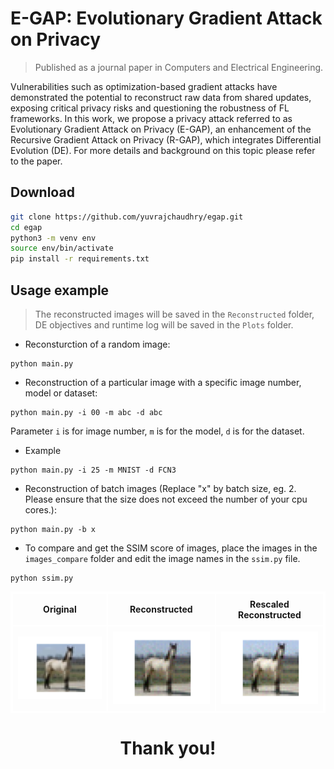 # E-GAP: Evolutionary Gradient Attack on Privacy
> Published as a journal paper in Computers and Electrical Engineering.

Vulnerabilities such as optimization-based gradient attacks have demonstrated the potential to reconstruct raw data from shared updates, exposing critical privacy risks and questioning the robustness of FL frameworks. In this work, we propose a privacy attack referred to as Evolutionary Gradient Attack on Privacy (E-GAP), an enhancement of the Recursive Gradient Attack on Privacy (R-GAP), which integrates Differential Evolution (DE). For more details and background on this topic please refer to the paper. 

## Download

```sh
git clone https://github.com/yuvrajchaudhry/egap.git
cd egap
python3 -m venv env
source env/bin/activate
pip install -r requirements.txt
```

## Usage example
> The reconstructed images will be saved in the `Reconstructed` folder, DE objectives and runtime log will be saved in the `Plots` folder.

* Reconsturction of a random image:
```
python main.py
```

* Reconstruction of a particular image with a specific image number, model or dataset:
```
python main.py -i 00 -m abc -d abc
```
Parameter `i` is for image number, `m` is for the model, `d` is for the dataset.

* Example
```
python main.py -i 25 -m MNIST -d FCN3
```

* Reconstruction of batch images (Replace "x" by batch size, eg. 2. Please ensure that the size does not exceed the number of your cpu cores.):
```
python main.py -b x
```

* To compare and get the SSIM score of images, place the images in the `images_compare` folder and edit the image names in the `ssim.py` file.
```
python ssim.py
```

<table align="center" style="border: 2px solid white; border-collapse: collapse;">
  <tr>
    <th style="border: 2px solid white; padding: 8px;">Original</th>
    <th style="border: 2px solid white; padding: 8px;">Reconstructed</th>
    <th style="border: 2px solid white; padding: 8px;">Rescaled Reconstructed</th>
  </tr>
  <tr>
    <td style="border: 2px solid white; padding: 8px;">
      <img src="./Reconstructed/origin789.png" width="200"/>
    </td>
    <td style="border: 2px solid white; padding: 8px;">
      <img src="./Reconstructed/reconstructed_789.png" width="200"/>
    </td>
    <td style="border: 2px solid white; padding: 8px;">
      <img src="./Reconstructed/rescale_reconstructed_789.png" width="200"/>
    </td>
  </tr>
</table>




<!--- 
## Citation 
```
@article{
yuvraj25egap,
author = {Yuvraj Singh Chaudhry and Rammohan Mallipeddi},
title = {E-GAP: Evolutionary Gradient Attack on Privacy},
journal = {Computers and Electrical Engineering},
volume = {11},
number = {11},
pages = {11}
year = {2025},
url = {https://}
}
```
-->

<h1 align="center">Thank you!</h1>
